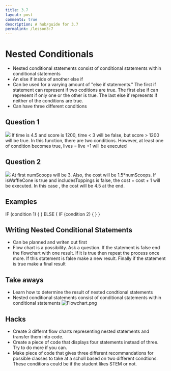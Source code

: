 ```yaml
---
title: 3.7
layout: post
comments: true
description: A hub/guide for 3.7
permalink: /lesson3:7
---
```

# Nested Conditionals
- Nested conditional statements consist of conditional statements within conditional statements
- An else if inside of another else if
- Can be used for a varying amount of "else if statements." The first if statement can represent if two coditions are true. The first else if can represent if only one or the other is true. The last else if represents if neither of the conditions are true.
- Can have three different conditions

## Question 1
![]({{site.baseurl}}/images/question1.png)
If time is 4.5 and score is 1200, time < 3 will be false, but score > 1200 will be true. In this function, there are two conditions. However, at least one of condition becomes true, lives = live +1 will be executed
## Question 2
![]({{site.baseurl}}/images/question2.png)
At first numScoops will be 3. Also, the cost will be 1.5*numScoops. If isWaffleCone is true and includesToppings is false, the cost = cost + 1 will be executed. In this case , the cost will be 4.5 at the end.
## Examples
IF (condition 1)
{
    <first block of statments>
}
ELSE
{
    IF (condition 2)
    {
    <second block of statements>
    }
}
## Writing Nested Conditional Statements
- Can be planned and writen out first
- Flow chart is a possibility. Ask a question. If the statement is false end the flowchart with one result. If it is true then repeat the process once more. If this statement is false make a new result. Finally if the statement is true make a final result
## Take aways
- Learn how to determine the result of nested condtional statements
- Nested conditional statements consist of conditional statements within conditional statements
![Flowchart.png]({{site.baseurl}}/images/Flowchart.png)
## Hacks
- Create 3 differnt flow charts representing nested statements and transfer them into code.
- Create a piece of code that displays four statements instead of three. Try to do more if you can.
- Make piece of code that gives three different recommandations for possible classes to take at a scholl based on two different condtions. These conditions could be if the student likes STEM or not.
